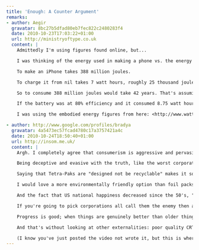 ```yaml
---
title: 'Enough: A Counter Argument'
remarks:
- author: Aegir
  gravatar: 8bc27b5dfad80eb7fec822c2480283f4
  date: 2010-10-23T17:03:22+01:00
  url: http://ministryoftype.co.uk
  content: |
    Admittedly I'm using figures found online, but...

    I was thinking of the energy used in making a phone vs. the energy to charge it, regardless of any efficiency losses.

    To make an iPhone takes 388 million joules.

    To charge it from nil takes 7 watt hours, roughly 25 thousand joules. That's about 9 million joules a year, assuming you do that every day (unlikely, but let's be generous).

    So to consume 388 million joules would take 42 years. That's assuming 100% useful energy.

    If the battery was at 80% efficiency and it consumed 8.75 watt hours per charge (6250 extra joules), it would take 62000 years of charging it every day for the waste to add up to a new phone.

    I was using the embodied energy figures from here: <http://www.wattzon.com/stuff/items/k9fmwte14tuxxadzktgj1baucj/kateul1aiv26yqzm9qifapx6t1>

- author: http://www.google.com/profiles/bradya
  gravatar: 4a5473ec57fcad4780c17a3757421a4c
  date: 2010-10-24T18:50:40+01:00
  url: http://insom.me.uk/
  content: |
    Argh. I completely agree that consumerism is aggressive and pervasive but videos like that make me angry in the way Michael Moore's do.

    Being deceptive and evasive with the truth, like the worst corporations do, is not the way to make your point.

    Saying that Tetra-Paks are "designed not be recyclable" makes it sound like some insidious plot to create waste so that ... wait, what's in it for Tetra Pak again? Is it enough for bad corporations to be doing evil; there doesn't have to be a profit motive?

    I would love a more environmentally friendly option than foil packs, but they reduce food waste (which is a big problem) by allowing food to keep for longer. Here, the external cost of using more degradable packaging is wasting more food.

    And the fact that US national happiness decreased since the 50's, "around the time" that planned obsolescence became in vogue! Are we expected to not know the difference between correlation and causation? *grumble*

    If you're going to pick corporations all call them the enemy then acting like them to win favour in the short term is a long term loss. (If I may get political: see Labour in the 90's).

    Progress is good; when things are genuinely better than older things it makes sense to replace them, especially when they have naturally died out: Non-CFC fridges are better for the environment than freon containing ones. "A rated" appliances have far lower running costs and therefore use less energy.

    And that's without looking at other externalities: poor quality CRT screens harm your eyesight. Flicker, which is eliminated by LCD, causes headaches, discomfort, even lost working hours. That woman's 5-year-old CRT may not be the pious correct choice she thinks, and portraying anyone who upgrades as doing so "because she looks like she's on a space ship" is reductive and insulting.

    (I know you've just posted the video not wrote it, but this is where I found it so I thought I would comment here).
---
```

